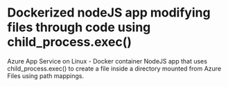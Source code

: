 # Dockerized nodeJS app modifying files through code using child_process.exec()

Azure App Service on Linux - Docker container NodeJS app that uses child_process.exec() to create a file inside a directory mounted from Azure Files using path mappings.

